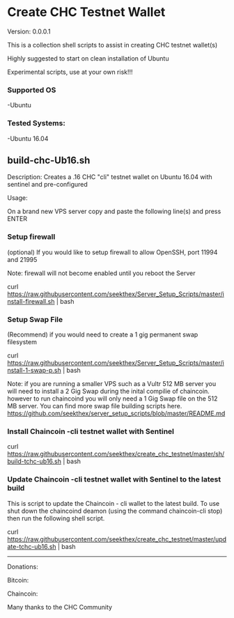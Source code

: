 
Create CHC Testnet Wallet
=============

Version: 0.0.0.1

This is a collection shell scripts to assist in creating CHC testnet wallet(s)

Highly suggested to start on clean installation of Ubuntu

Experimental scripts, use at your own risk!!!


### Supported OS
-Ubuntu


### Tested Systems:
-Ubuntu 16.04


build-chc-Ub16.sh  
--------------

Description: Creates a .16 CHC "cli" testnet wallet on Ubuntu 16.04 with sentinel and pre-configured

Usage:

On a brand new VPS server copy and paste the following line(s) and press ENTER


### Setup firewall


  (optional) If you would  like to setup firewall to allow OpenSSH, port 11994 and 21995

  Note: firewall will not become enabled until you reboot the Server

  curl https://raw.githubusercontent.com/seekthex/Server_Setup_Scripts/master/install-firewall.sh | bash



### Setup Swap File


  (Recommend) if you would need to create a 1 gig permanent swap filesystem

  curl https://raw.githubusercontent.com/seekthex/Server_Setup_Scripts/master/install-1-swap-p.sh | bash

  Note: if you are running a smaller VPS such as a Vultr 512 MB server you will need to install a 2 Gig Swap
        during the inital compilie of chaincoin. however to run chaincoind you will only need a 1 Gig Swap file
        on the 512 MB server.
        You can find more swap file building scripts here.
        https://github.com/seekthex/server_setup_scripts/blob/master/README.md



### Install Chaincoin -cli testnet wallet with Sentinel


  curl https://raw.githubusercontent.com/seekthex/create_chc_testnet/master/sh/build-tchc-ub16.sh | bash
  
  
  
 ### Update Chaincoin -cli testnet wallet with Sentinel to the latest build

  This is script to update the Chaincoin - cli wallet to the latest build. To use shut down the chaincoind deamon (using the command chaincoin-cli stop) then run the following shell script.
  
  curl https://raw.githubusercontent.com/seekthex/create_chc_testnet/master/update-tchc-ub16.sh | bash

**********

Donations:

Bitcoin:

Chaincoin:

Many thanks to the CHC Community
